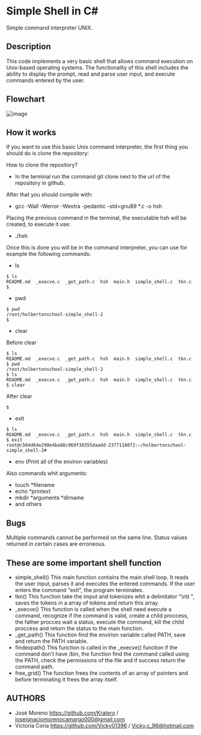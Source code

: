 # Simple Shell in C#
Simple command interpreter UNIX.

## Description
This code implements a very basic shell that allows command execution on Unix-based operating systems. The functionality of this shell includes the ability to display the prompt, read and parse user input, and execute commands entered by the user.

## Flowchart
![image](https://user-images.githubusercontent.com/124283901/235261395-c00c5d58-ea75-4337-a7f3-a4b1c5c2fe94.png)

## How it works
If you want to use this basic Unix command interpreter, the first thing you should do is clone the repository:

How to clone the repository?

* In the terminal run the command git clone next to the url of the repository in github.

After that you should compile with:

* gcc -Wall -Werror -Wextra -pedantic -std=gnu89 *.c -o hsh

Placing the previous command in the terminal, the executable hsh will be created, to execute it use:

* ./hsh

Once this is done you will be in the command interpreter, you can use for example the following commands:
* ls
```
$ ls
README.md  _execve.c  _get_path.c  hsh  main.h  simple_shell.c  tkn.c
$
```
* pwd
```
$ pwd
/root/holbertonschool-simple_shell-2
$
```
* clear

Before clear
```
$ ls
README.md  _execve.c  _get_path.c  hsh  main.h  simple_shell.c  tkn.c
$ pwd
/root/holbertonschool-simple_shell-2
$ ls
README.md  _execve.c  _get_path.c  hsh  main.h  simple_shell.c  tkn.c
$ clear
```
After clear
```
$
```
* exit
```
$ ls
README.md  _execve.c  _get_path.c  hsh  main.h  simple_shell.c  tkn.c
$ exit
root@c504d64e290e4ba88c969f38355daadd-2377118072:~/holbertonschool-simple_shell-2#
```
* env (Print all of the environ variables)

Also commands whit arguments:

* touch *filename
* echo *printext
* mkdir *arguments *dirname
* and others

## Bugs
Multiple commands cannot be performed on the same line.
Status values returned in certain cases are erroneous.

## These are some important shell function
* simple_shell()
This main function contains the main shell loop. It reads the user input, parses it and executes the entered commands. If the user enters the command "exit", the program terminates.
* tkn()
This function take the imput and tokenizes whit a delimitator "\n\t ", saves the tokens in a array of tokens and return this array.
* _execve()
This function is called when the shell need execute a command, recognize if the command is valid, create a child proccess, the father procces wait a status, execute the command, kill the child proccess and return the status to the main function.
* _get_path()
This function find the envirion variable called PATH, save and return the PATH variable.
* findexpath()
This function is called in the _execve() function if the command don't have /bin, the function find the command called using the PATH, check the permissions of the file and if success return the command path.
* free_grid()
The function frees the contents of an array of pointers and before terminating it frees the array itself.

## AUTHORS
* José Moreno  https://github.com/Kratero / joseignaciomorenocamargo000@gmail.com
* Victoria Coria https://github.com/Vicky01396  / Vicky.c_96@hotmail.com
